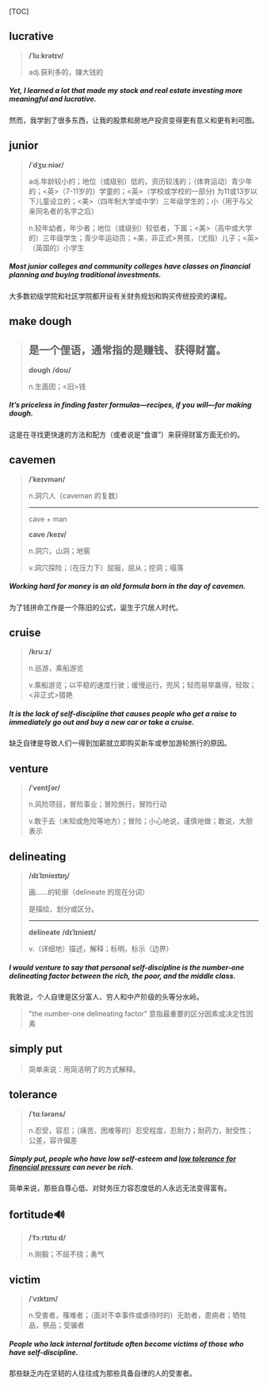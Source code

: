 [TOC]

## lucrative

> **/ˈluːkrətɪv/**
>
> adj.获利多的，赚大钱的

##### Yet, I learned a lot that made my stock and real estate investing more meaningful and **lucrative**.

然而，我学到了很多东西，让我的股票和房地产投资变得更有意义和更有利可图。

## junior

> **/ˈdʒuːniər/**
>
> adj.年龄较小的；地位（或级别）低的，资历较浅的；（体育运动）青少年的；<英>（7-11岁的）学童的；<英>（学校或学校的一部分) 为11或13岁以下儿童设立的；<美>（四年制大学或中学）三年级学生的；小（用于与父亲同名者的名字之后）
>
> n.较年幼者，年少者；地位（或级别）较低者，下属；<美>（高中或大学的）三年级学生；青少年运动员；<美，非正式>男孩，（尤指）儿子；<英>（英国的）小学生

##### Most **junior** colleges and community colleges have classes on financial planning and buying traditional investments.

大多数初级学院和社区学院都开设有关财务规划和购买传统投资的课程。

## make dough

> 是一个俚语，通常指的是赚钱、获得财富。
> ---
>
> **dough**	**/doʊ/**
>
> n.生面团；<旧>钱

##### It’s priceless in finding faster formulas—recipes, if you will—for **making dough.**

这是在寻找更快速的方法和配方（或者说是“食谱”）来获得财富方面无价的。

## cavemen

> **/ˈkeɪvmən/**
>
> n.洞穴人（caveman 的复数）
>
> ---
>
> cave + man 
>
> **cave	 /keɪv/**
>
> n.洞穴，山洞；地窖
>
> v.洞穴探险；（在压力下）屈服，屈从；挖洞；塌落

##### Working hard for money is an old formula born in the day of **cavemen**.

为了钱拼命工作是一个陈旧的公式，诞生于穴居人时代。

## cruise

> **/kruːz/**
>
> n.巡游，乘船游览
>
> v.乘船游览；以平稳的速度行驶；缓慢巡行，兜风；轻而易举赢得，轻取；<非正式>猎艳

##### It is the lack of self-discipline that causes people who get a raise to immediately go out and buy a new car or take a **cruise**.

缺乏自律是导致人们一得到加薪就立即购买新车或参加游轮旅行的原因。

## venture

> **/ˈventʃər/**
>
> n.风险项目，冒险事业；冒险旅行，冒险行动
>
> v.敢于去（未知或危险等地方）；冒险；小心地说，谨慎地做；敢说，大胆表示

## delineating

> **/dɪˈlɪnieɪtɪŋ/**
>
> 画……的轮廓（delineate 的现在分词）
>
> 是描绘、划分或区分。
>
> ---
>
> **delineate**	**/dɪˈlɪnieɪt/**
>
> v.（详细地）描述，解释；标明，标示（边界）

##### I would **venture** to say that personal self-discipline is the number-one **delineating** factor between the rich, the poor, and the middle class.

我敢说，个人自律是区分富人、穷人和中产阶级的头等分水岭。

> "the number-one delineating factor" 意指最重要的区分因素或决定性因素

## simply put

> 简单来说：用简洁明了的方式解释。

## tolerance

> **/ˈtɑːlərəns/**
>
> n.忍受，容忍；（痛苦、困难等的）忍受程度，忍耐力；耐药力，耐受性；公差，容许偏差

##### **Simply put**, people who have low self-esteem and <u>low **tolerance** for financial pressure</u> can never be rich.

简单来说，那些自尊心低、对财务压力容忍度低的人永远无法变得富有。

## fortitude🔊

> **/ˈfɔːrtɪtuːd/**
>
> n.刚毅；不屈不挠；勇气

## victim

> **/ˈvɪktɪm/**
>
> n.受害者，罹难者；（面对不幸事件或虐待时的）无助者，患病者；牺牲品，祭品；受骗者

##### People who lack internal **fortitude** often become **victims** of those who have self-discipline.

那些缺乏内在坚韧的人往往成为那些具备自律的人的受害者。